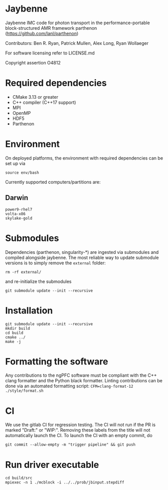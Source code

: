# Jaybenne

Jaybenne IMC code for photon transport in the performance-portable block-structured AMR
framework parthenon (https://github.com/lanl/parthenon)

Contributors: Ben R. Ryan, Patrick Mullen, Alex Long, Ryan Wollaeger

For software licensing refer to LICENSE.md

Copyright assertion O4812

# Required dependencies

* CMake 3.13 or greater
* C++ compiler (C++17 support)
* MPI
* OpenMP
* HDF5
* Parthenon

# Environment

On deployed platforms, the environment with required dependencies can be set up via

    source env/bash

Currently supported computers/partitions are:

## Darwin

    power9-rhel7
    volta-x86
    skylake-gold

# Submodules

Dependencies (parthenon, singularity-*) are ingested via submodules and compiled alongside
jaybenne. The most reliable way to update submodule versions is to simply remove the
`external` folder:

    rm -rf external/

and re-initialize the submodules

    git submodule update --init --recursive

# Installation

    git submodule update --init --recursive
    mkdir build
    cd build
    cmake ../
    make -j

# Formatting the software

Any contributions to the ngPFC software must be compliant with the C++ clang formatter and
the Python black formatter.  Linting contributions can be done via an automated formatting
script:
`CFM=clang-format-12 ./style/format.sh`

# CI

We use the gitlab CI for regression testing. The CI will not run if the PR is marked "Draft:" or
"WIP:". Removing these labels from the title will not automatically launch the CI. To launch the CI
with an empty commit, do

    git commit --allow-empty -m "trigger pipeline" && git push

# Run driver executable

    cd build/src
    mpiexec -n 1 ./mcblock -i ../../prob/jbinput.stepdiff
